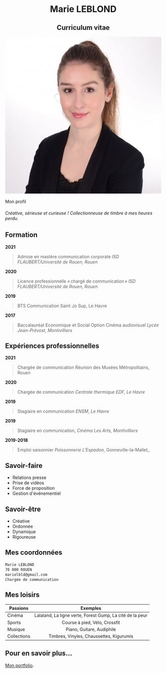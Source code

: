 <center>

# Marie LEBLOND
## Curriculum vitae

![photo de marie leblond](https://github.com/marieleblond2407/CV/blob/main/Photo%20CV.jpg)

</center

## Mon profil
###### Créative, sérieuse et curieuse ! Collectionneuse de timbre à mes heures perdu.

## Formation
**2021**
> Admise en mastère communication corporate
_ISD FLAUBERT/Université de Rouen, Rouen_

**2020**
> Licence professionnelle « chargé de communication »
_ISD FLAUBERT/Université de Rouen, Rouen_

**2019**
> BTS Communication 
> Saint Jo Sup, Le Havre

**2017**
> Baccalauréat Economique et Social 
Option Cinéma audiovisuel
_Lycée Jean-Prévost, Montivilliers_

## Expériences professionnelles

**2021**
>  Chargée de communication 
Réunion des Musées Métropolitains, Rouen

**2020**
> Chargée de communication 
_Centrale thermique EDF, Le Havre_

**2019**
> Stagiaire en communication 
_ENSM, Le Havre_

**2019**
> Stagiaire en communication,
_Cinéma Les Arts, Montivilliers_

**2019-2018**
> Emploi saisonnier 
_Poissonnerie L'Espadon_, Gonneville-la-Mallet_





## Savoir-faire

* Relations presse
* Prise de vidéos
* Force de proposition
* Gestion d'événementiel


## Savoir-être

* Créative
* Ordonnée 
* Dynamique
* Rigoureuse

## Mes coordonnées

```
Marie LEBLOND
76 000 ROUEN
marielbld@gmail.com
Chargée de communication
```
## Mes loisirs

| Passions  | Exemples |
| ------------- |:-------------:|
| Cinéma     | Lalaland, La ligne verte, Forest Gump, La cité de la peur   |
| Sports    | Course à pied, Vélo, Crossfit   |
| Musique     | Piano, Guitare, Audiphile   |
| Collections     | Timbres, Vinyles, Chaussettes, Kigurumis     |



## Pour en savoir plus...

 [Mon portfolio](https://marieleblond2000.wixsite.com/website-3).
